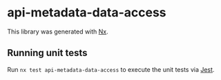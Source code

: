 # api-metadata-data-access

This library was generated with [Nx](https://nx.dev).

## Running unit tests

Run `nx test api-metadata-data-access` to execute the unit tests via [Jest](https://jestjs.io).
